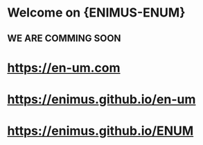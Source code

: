 
# Welcome on  {ENIMUS-ENUM} 
## WE ARE COMMING SOON
# https://en-um.com
# https://enimus.github.io/en-um
# https://enimus.github.io/ENUM
